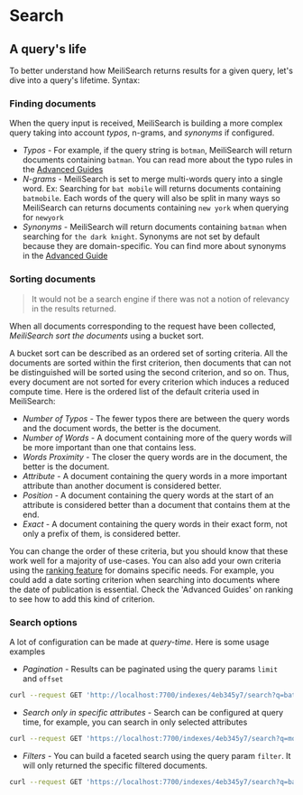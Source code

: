 # Search

## A query's life

To better understand how MeiliSearch returns results for a given query, let's dive into a query's lifetime.
Syntax:

### Finding documents

When the query input is received, MeiliSearch is building a more complex query taking into account *typos*, n-grams, and *synonyms* if configured.

- _Typos_ - For example, if the query string is `botman`, MeiliSearch will return documents containing `batman`. You can read more about the typo rules in the [Advanced Guides](/advanced_guides/typotolerance)
- _N-grams_ - MeiliSearch is set to merge multi-words query into a single word. Ex: Searching for `bat mobile` will returns documents containing `batmobile`. Each words of the query will also be split in many ways so MeiliSearch can returns documents containing `new york` when querying for `newyork`
- _Synonyms_ - MeiliSearch will return documents containing `batman` when searching for `the dark knight`. Synonyms are not set by default because they are domain-specific. You can find more about synonyms in the [Advanced Guide](/advanced_guides/synonyms)


### Sorting documents

> It would not be a search engine if there was not a notion of relevancy in the results returned.

When all documents corresponding to the request have been collected, *MeiliSearch sort the documents* using a bucket sort.

A bucket sort can be described as an ordered set of sorting criteria. All the documents are sorted within the first criterion, then documents that can not be distinguished will be sorted using the second criterion, and so on. Thus, every document are not sorted for every criterion which induces a reduced compute time.
Here is the ordered list of the default criteria used in MeiliSearch:

- _Number of Typos_ - The fewer typos there are between the query words and the document words, the better is the document.
- _Number of Words_ - A document containing more of the query words will be more important than one that contains less.
- _Words Proximity_ - The closer the query words are in the document, the better is the document.
- _Attribute_ - A document containing the query words in a more important attribute than another document is considered better.
- _Position_ - A document containing the query words at the start of an attribute is considered better than a document that contains them at the end.
- _Exact_ - A document containing the query words in their exact form, not only a prefix of them, is considered better.

You can change the order of these criteria, but you should know that these work well for a majority of use-cases. You can also add your own criteria using the [ranking feature](/advanced_guides/ranking.md#custom-ranking-rules) for domains specific needs. For example, you could add a date sorting criterion when searching into documents where the date of publication is essential. Check the 'Advanced Guides' on ranking to see how to add this kind of criterion.

### Search options

A lot of configuration can be made at *query-time*. Here is some usage examples

- _Pagination_ - Results can be paginated using the query params `limit` and `offset`

```bash
curl --request GET 'http://localhost:7700/indexes/4eb345y7/search?q=batman&limit=5&offset=10'
```

- _Search only in specific attributes_ - Search can be configured at query time, for example, you can search in only selected attributes

```bash
curl --request GET 'https://localhost:7700/indexes/4eb345y7/search?q=moliere&attributesToSearchIn=title'
```

- _Filters_ - You can build a faceted search using the query param `filter`. It will only returned the specific filtered documents.

```bash
curl --request GET 'https://localhost:7700/indexes/4eb345y7/search?q=batman&filters=director:Christopher%20Nolan'
```
